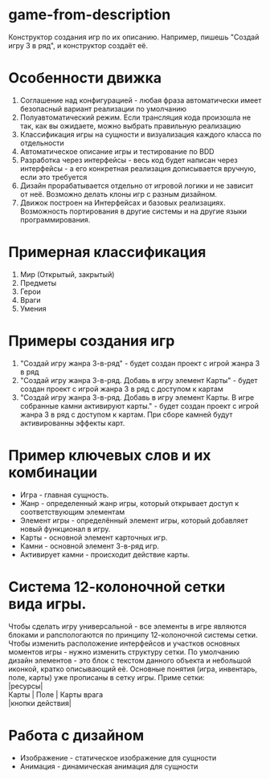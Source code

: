 # game-from-description
Конструктор создания игр по их описанию. Например, пишешь "Создай игру 3 в ряд", и конструктор создаёт её. 

# Особенности движка
1. Соглашение над конфигурацией - любая фраза автоматически имеет безопасный вариант реализации по умолчанию
2. Полуавтоматический режим. Если трансляция кода произошла не так, как вы ожидаете, можно выбрать правильную реализацию
3. Классификация игры на сущности и визуализация каждого класса по отдельности
4. Автоматическое описание игры и тестирование по BDD
5. Разработка через интерфейсы - весь код будет написан через интерфейсы - а его конкретная реализация дописывается вручную, если это требуется
6. Дизайн прорабатывается отдельно от игровой логики и не зависит от неё. Возможно делать клоны игр с разным дизайном.
7. Движок построен на Интерфейсах и базовых реализациях. Возможность портирования в другие системы и на другие языки программирования.


# Примерная классификация
1. Мир (Открытый, закрытый)
2. Предметы
2. Герои
3. Враги
4. Умения

# Примеры создания игр
1. "Создай игру жанра 3-в-ряд" - будет создан проект с игрой жанра 3 в ряд
2. "Создай игру жанра 3-в-ряд. Добавь в игру элемент Карты" - будет создан проект с игрой жанра 3 в ряд с доступом к картам
3. "Создай игру жанра 3-в-ряд. Добавь в игру элемент Карты. В игре собранные камни активируют карты." - будет создан проект с игрой жанра 3 в ряд с доступом к картам. При сборе камней будут активированны эффекты карт.

# Пример ключевых слов и их комбинации
- Игра - главная сущность.
- Жанр - определенный жанр игры, который открывает доступ к соответствующим элементам
- Элемент игры - определённый элемент игры, который добавляет новый функционал в игру.
- Карты - основной элемент карточных игр.
- Камни - основной элемент 3-в-ряд игр.
- Активирует камни - происходит действие карты.

# Система 12-колоночной сетки вида игры. 
Чтобы сделать игру универсальной - все элементы в игре являются блоками и рапспологаются по принципу 12-колоночной системы сетки.
Чтобы изменить расположение интерфейсов и участков основных моментов игры - нужно изменить структуру сетки. 
По умолчанию дизайн элементов - это блок с текстом данного объекта и небольшой иконкой, кратко описывающий её. Основные понятия (игра, инвентарь, поле, карты) уже прописаны в сетку игры.
Приме сетки:   
      |ресурсы|  
Карты | Поле | Карты врага  
|кнопки действия| 



# Работа с дизайном
- Изображение - статическое изображение для сущности
- Анимация - динамическая анимация для сущности
